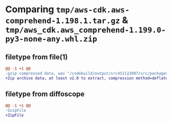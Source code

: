 # Comparing `tmp/aws-cdk.aws-comprehend-1.198.1.tar.gz` & `tmp/aws_cdk.aws_comprehend-1.199.0-py3-none-any.whl.zip`

## filetype from file(1)

```diff
@@ -1 +1 @@
-gzip compressed data, was "/codebuild/output/src451122087/src/packages/@aws-cdk/aws-comprehend/dist/python/aws-cdk.aws-comprehend-1.198.1.tar", last modified: Tue Mar 28 21:36:54 2023, max compression
+Zip archive data, at least v2.0 to extract, compression method=deflate
```

## filetype from diffoscope

```diff
@@ -1 +1 @@
-GzipFile
+ZipFile
```

